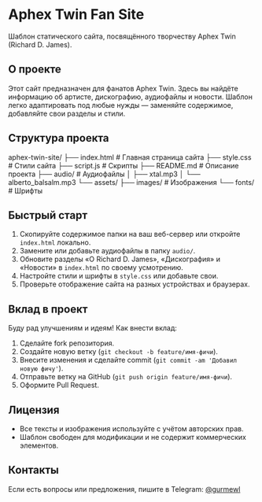 # Aphex Twin Fan Site

Шаблон статического сайта, посвящённого творчеству Aphex Twin (Richard D. James).

## О проекте

Этот сайт предназначен для фанатов Aphex Twin. Здесь вы найдёте информацию об артисте, дискографию, аудиофайлы и новости. Шаблон легко адаптировать под любые нужды — заменяйте содержимое, добавляйте свои разделы и стили.

## Структура проекта

aphex-twin-site/ ├── index.html # Главная страница сайта ├── style.css # Стили сайта ├── script.js # Скрипты ├── README.md # Описание проекта ├── audio/ # Аудиофайлы │ ├── xtal.mp3 │ └── alberto_balsalm.mp3 └── assets/
├── images/ # Изображения └── fonts/ # Шрифты


## Быстрый старт

1. Скопируйте содержимое папки на ваш веб-сервер или откройте `index.html` локально.
2. Замените или добавьте аудиофайлы в папку `audio/`.
3. Обновите разделы «О Richard D. James», «Дискография» и «Новости» в `index.html` по своему усмотрению.
4. Настройте стили и шрифты в `style.css` или добавьте свои.
5. Проверьте отображение сайта на разных устройствах и браузерах.

## Вклад в проект

Буду рад улучшениям и идеям! Как внести вклад:
1. Сделайте fork репозитория.
2. Создайте новую ветку (`git checkout -b feature/имя-фичи`).
3. Внесите изменения и сделайте commit (`git commit -am 'Добавил новую фичу'`).
4. Отправьте ветку на GitHub (`git push origin feature/имя-фичи`).
5. Оформите Pull Request.

## Лицензия

- Все тексты и изображения используйте с учётом авторских прав.
- Шаблон свободен для модификации и не содержит коммерческих элементов.

## Контакты

Если есть вопросы или предложения, пишите в Telegram: [@gurmewl](https://t.me/gurmewl)

